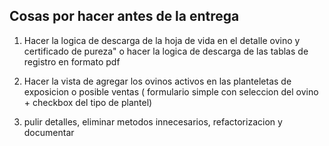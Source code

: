 ## Cosas por hacer antes de la entrega


1. Hacer la logica de descarga de la hoja de vida en el detalle ovino y certificado de pureza" o hacer la logica de descarga de las tablas  de registro en formato pdf

2. Hacer la vista de agregar los ovinos activos en las planteletas de exposicion o posible ventas ( formulario simple con seleccion del ovino + checkbox del tipo de plantel)

3. pulir detalles, eliminar metodos innecesarios, refactorizacion y documentar
